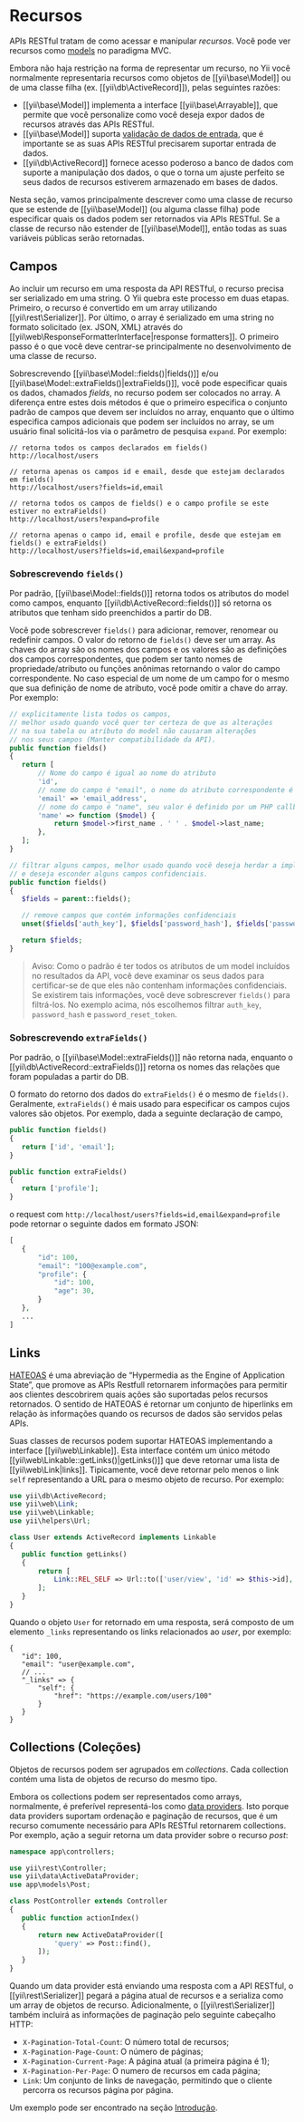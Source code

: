 Recursos
=========

APIs RESTful tratam de como acessar e manipular *recursos*. Você pode ver recursos como [models](structure-models.md) no paradigma MVC.

Embora não haja restrição na forma de representar um recurso, no Yii você normalmente representaria recursos como objetos de [[yii\base\Model]] ou de uma classe filha (ex. [[yii\db\ActiveRecord]]), pelas seguintes razões:

* [[yii\base\Model]] implementa a interface [[yii\base\Arrayable]], que permite que você personalize como você deseja expor dados de recursos através das APIs RESTful.
* [[yii\base\Model]] suporta [validação de dados de entrada](input-validation.md), que é importante se as suas APIs RESTful precisarem suportar entrada de dados.
* [[yii\db\ActiveRecord]] fornece acesso poderoso a banco de dados com suporte a manipulação dos dados, o que o torna um ajuste perfeito se seus dados de recursos estiverem armazenado em bases de dados.

Nesta seção, vamos principalmente descrever como uma classe de recurso que se estende de [[yii\base\Model]] (ou alguma classe filha) pode especificar quais os dados podem ser retornados via APIs RESTful. Se a classe de recurso não estender de [[yii\base\Model]], então todas as suas variáveis públicas serão retornadas.


## Campos <span id="fields"></span>

Ao incluir um recurso em uma resposta da API RESTful, o recurso precisa ser serializado em uma string. O Yii quebra este processo em duas etapas. Primeiro, o recurso é convertido em um array utilizando [[yii\rest\Serializer]]. Por último, o array é serializado em uma string no formato solicitado (ex. JSON, XML) através do [[yii\web\ResponseFormatterInterface|response formatters]]. O primeiro passo é o que você deve centrar-se principalmente no desenvolvimento de uma classe de recurso.

Sobrescrevendo [[yii\base\Model::fields()|fields()]] e/ou [[yii\base\Model::extraFields()|extraFields()]], você pode especificar quais os dados, chamados *fields*, no recurso podem ser colocados no array.
A diferença entre estes dois métodos é que o primeiro especifica o conjunto padrão de campos que devem ser incluídos no array, enquanto que o último especifica campos adicionais que podem ser incluídos no array, se um usuário final solicitá-los via o parâmetro de pesquisa `expand`. Por exemplo:

```
// retorna todos os campos declarados em fields()
http://localhost/users

// retorna apenas os campos id e email, desde que estejam declarados em fields()
http://localhost/users?fields=id,email

// retorna todos os campos de fields() e o campo profile se este estiver no extraFields()
http://localhost/users?expand=profile

// retorna apenas o campo id, email e profile, desde que estejam em fields() e extraFields()
http://localhost/users?fields=id,email&expand=profile
```


### Sobrescrevendo `fields()` <span id="overriding-fields"></span>

Por padrão, [[yii\base\Model::fields()]] retorna todos os atributos do model como campos, enquanto [[yii\db\ActiveRecord::fields()]] só retorna os atributos que tenham sido preenchidos a partir do DB.

Você pode sobrescrever `fields()` para adicionar, remover, renomear ou redefinir campos. O valor do retorno de `fields()` deve ser um array. As chaves do array são os nomes dos campos e os valores são as definições dos campos correspondentes, que podem ser tanto nomes de propriedade/atributo ou funções anônimas retornando o valor do campo correspondente. No caso especial de um nome de um campo for o mesmo que sua definição de nome de atributo, você pode omitir a chave do array. Por exemplo:

```php
// explicitamente lista todos os campos, 
// melhor usado quando você quer ter certeza de que as alterações
// na sua tabela ou atributo do model não causaram alterações
// nos seus campos (Manter compatibilidade da API).
public function fields()
{
   return [
       // Nome do campo é igual ao nome do atributo
       'id',
       // nome do campo é "email", o nome do atributo correspondente é  "email_address"
       'email' => 'email_address',
       // nome do campo é "name", seu valor é definido por um PHP callback
       'name' => function ($model) {
           return $model->first_name . ' ' . $model->last_name;
       },
   ];
}

// filtrar alguns campos, melhor usado quando você deseja herdar a implementação do pai
// e deseja esconder alguns campos confidenciais.
public function fields()
{
   $fields = parent::fields();

   // remove campos que contém informações confidenciais
   unset($fields['auth_key'], $fields['password_hash'], $fields['password_reset_token']);

   return $fields;
}
```

> Aviso: Como o padrão é ter todos os atributos de um model incluídos 
> no resultados da API, você deve examinar os seus dados para certificar-se de que 
> eles não contenham informações confidenciais. 
> Se existirem tais informações, você deve sobrescrever `fields()` para filtrá-los. 
> No exemplo acima, nós escolhemos filtrar `auth_key`, 
> `password_hash` e `password_reset_token`.


### Sobrescrevendo `extraFields()` <span id="overriding-extra-fields"></span>

Por padrão, o [[yii\base\Model::extraFields()]] não retorna nada, enquanto o [[yii\db\ActiveRecord::extraFields()]] retorna os nomes das relações que foram populadas a partir do DB.

O formato do retorno dos dados do `extraFields()` é o mesmo de `fields()`. Geralmente, `extraFields()` é mais usado para especificar os campos cujos valores são objetos. Por exemplo, dada a seguinte declaração de campo,

```php
public function fields()
{
   return ['id', 'email'];
}

public function extraFields()
{
   return ['profile'];
}
```

o request com `http://localhost/users?fields=id,email&expand=profile` pode retornar o seguinte dados em formato JSON:

```php
[
   {
       "id": 100,
       "email": "100@example.com",
       "profile": {
           "id": 100,
           "age": 30,
       }
   },
   ...
]
```


## Links <span id="links"></span>

[HATEOAS](http://en.wikipedia.org/wiki/HATEOAS) é uma abreviação de “Hypermedia as the Engine of Application State”, que promove as APIs Restfull retornarem informações para permitir aos clientes descobrirem quais ações são suportadas pelos recursos retornados. O sentido de HATEOAS é retornar um conjunto de hiperlinks em relação às informações quando os recursos de dados são servidos pelas APIs.

Suas classes de recursos podem suportar HATEOAS implementando a interface [[yii\web\Linkable]]. Esta interface contém um único método [[yii\web\Linkable::getLinks()|getLinks()]] que deve retornar uma lista de [[yii\web\Link|links]].
Tipicamente, você deve retornar pelo menos o link `self` representando a URL para o mesmo objeto de recurso. Por exemplo:

```php
use yii\db\ActiveRecord;
use yii\web\Link;
use yii\web\Linkable;
use yii\helpers\Url;

class User extends ActiveRecord implements Linkable
{
   public function getLinks()
   {
       return [
           Link::REL_SELF => Url::to(['user/view', 'id' => $this->id], true),
       ];
   }
}
```

Quando o objeto `User` for retornado em uma resposta, será composto de um elemento `_links` representando os links relacionados ao *user*, por exemplo:

```
{
   "id": 100,
   "email": "user@example.com",
   // ...
   "_links" => {
       "self": {
           "href": "https://example.com/users/100"
       }
   }
}
```


## Collections (Coleções) <span id="collections"></span>

Objetos de recursos podem ser agrupados em *collections*. Cada collection contém uma lista de objetos de recurso do mesmo tipo.

Embora os collections podem ser representados como arrays, normalmente, é preferível representá-los como [data providers](output-data-providers.md). Isto porque data providers suportam ordenação e paginação de recursos, que é um recurso comumente necessário para APIs RESTful retornarem collections. Por exemplo, ação a seguir retorna um data provider sobre o recurso *post*:

```php
namespace app\controllers;

use yii\rest\Controller;
use yii\data\ActiveDataProvider;
use app\models\Post;

class PostController extends Controller
{
   public function actionIndex()
   {
       return new ActiveDataProvider([
           'query' => Post::find(),
       ]);
   }
}
```

Quando um data provider está enviando uma resposta com a API RESTful, o [[yii\rest\Serializer]] pegará a página atual de recursos e a serializa como um array de objetos de recurso. Adicionalmente, o [[yii\rest\Serializer]] também incluirá as informações de paginação pelo seguinte cabeçalho HTTP:

* `X-Pagination-Total-Count`: O número total de recursos;
* `X-Pagination-Page-Count`: O número de páginas;
* `X-Pagination-Current-Page`: A página atual (a primeira página é 1);
* `X-Pagination-Per-Page`: O numero de recursos em cada página;
* `Link`: Um conjunto de links de navegação, permitindo que o cliente percorra os recursos página por página.

Um exemplo pode ser encontrado na seção [Introdução](rest-quick-start.md#trying-it-out).


